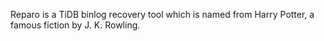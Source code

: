 Reparo is a TiDB binlog recovery tool which is named from Harry Potter, a famous fiction by J. K. Rowling.

